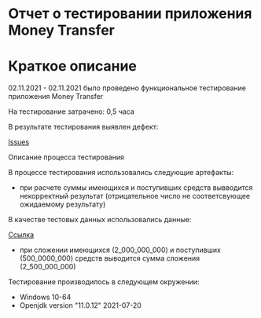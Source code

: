 #  Отчет о тестировании приложения Money Transfer
# Краткое описание
02.11.2021 - 02.11.2021 было проведено функциональное тестирование приложения Money Transfer

На тестирование затрачено: 0,5 часа

В результате тестирования выявлен дефект:

[Issues](https://github.com/MikhailBelousov1996/J-Block1/issues/1)

Описание процесса тестирования

В процессе тестирования использовались следующие артефакты:

* при расчете суммы имеющихся и поступивших средств вывводится некорректный результат (отрицательное число не соответсвующее ожидаемому результату)


В качестве тестовых данных использовались данные:

[Ссылка](https://github.com/netology-code/javaqa-homeworks/blob/master/intro/MERGED.md)

* при сложении имеющихся (2_000_000_000) и поступивших (500_0000_000) средств выводится сумма сложения (2_500_000_000)  
    

Тестирование производилось в следующем окружении:

* Windows 10-64
* Openjdk version "11.0.12" 2021-07-20



